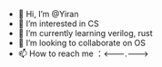 - 👋 Hi, I’m @Yiran
- 👀 I’m interested in CS
- 🌱 I’m currently learning verilog, rust
- 💞️ I’m looking to collaborate on OS
- 📫 How to reach me ：<---.--->

<!---
AmberHeart/AmberHeart is a ✨ special ✨ repository because its `README.md` (this file) appears on your GitHub profile.
You can click the Preview link to take a look at your changes.
--->
